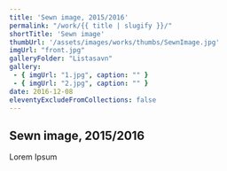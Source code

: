 ```yaml
---
title: 'Sewn image, 2015/2016'
permalink: "/work/{{ title | slugify }}/"
shortTitle: 'Sewn image'
thumbUrl: '/assets/images/works/thumbs/SewnImage.jpg'
imgUrl: "front.jpg"
galleryFolder: "Listasavn"
gallery:
 - { imgUrl: "1.jpg", caption: "" }
 - { imgUrl: "2.jpg", caption: "" }
date: 2016-12-08
eleventyExcludeFromCollections: false
---
```



<div class="Grid Grid--gutters Grid--full large-Grid--fit">
  <div class="Grid-cell">
    <div class='headerGroup'>
      <h2>Sewn image, 2015/2016</h2>
      <p>Lorem Ipsum</p>
    </div>
  </div>
</div>